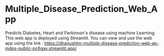# Multiple_Disease_Prediction_Web_App
Predicts Diabetes, Heart and Parkinson's disease using machine Learning.
This web app is deployed using Streamlit. 
You can view and use the web app using the link : https://dhanushtm-multiple-disease-prediction-web-ap-mdps-public-pc6gav.streamlit.app/
